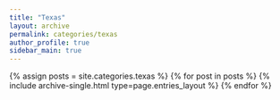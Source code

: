 ```yaml
---
title: "Texas"
layout: archive
permalink: categories/texas
author_profile: true
sidebar_main: true
---
```



{% assign posts = site.categories.texas %}
{% for post in posts %} {% include archive-single.html type=page.entries_layout %} {% endfor %}
